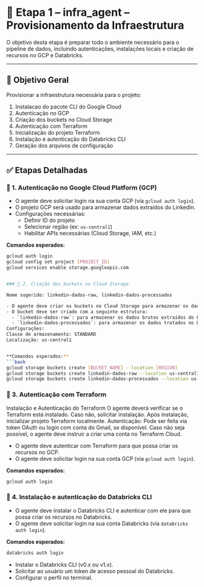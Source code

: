 # 🧠 Etapa 1 – infra_agent – Provisionamento da Infraestrutura

O objetivo desta etapa é preparar todo o ambiente necessário para o pipeline de dados, incluindo autenticações, instalações locais e criação de recursos no GCP e Databricks.

---

## 🎯 Objetivo Geral

Provisionar a infraestrutura necessária para o projeto:

1. Instalacao do pacote CLI do Google Cloud
2. Autenticação no GCP
3. Criação dos buckets no Cloud Storage
4. Autenticação com Terraform
5. Inicialização do projeto Terraform
6. Instalação e autenticação do Databricks CLI
6. Geração dos arquivos de configuração

---

## ✅ Etapas Detalhadas

### 📌 1. Autenticação no Google Cloud Platform (GCP)

- O agente deve solicitar login na sua conta GCP (via `gcloud auth login`).
- O projeto GCP será usado para armazenar dados extraídos do LinkedIn.
- Configurações necessárias:
  - Definir ID do projeto
  - Selecionar região (ex: `us-central1`)
  - Habilitar APIs necessárias (Cloud Storage, IAM, etc.)

**Comandos esperados:**
```bash
gcloud auth login
gcloud config set project [PROJECT_ID]
gcloud services enable storage.googleapis.com


### 📌 2. Criação dos buckets no Cloud Storage

Nome sugerido: linkedin-dados-raw, linkedin-dados-processados

- O agente deve criar os buckets no Cloud Storage para armazenar os dados brutos e tratados.
- O bucket deve ser criado com a seguinte estrutura:
  - `linkedin-dados-raw`: para armazenar os dados brutos extraídos do LinkedIn.
  - `linkedin-dados-processados`: para armazenar os dados tratados no Databricks.
Configurações:
Classe de armazenamento: STANDARD
Localização: us-central1


**Comandos esperados:**
```bash
gcloud storage buckets create [BUCKET_NAME] --location [REGION]
gcloud storage buckets create linkedin-dados-raw --location us-central1
gcloud storage buckets create linkedin-dados-processados --location us-central1
```

### 📌 3. Autenticação com Terraform

Instalação e Autenticação do Terraform
O agente deverá verificar se o Terraform está instalado. Caso não, solicitar instalação.
Após instalação, inicializar projeto Terraform localmente.
Autenticação:
Pode ser feita via token OAuth ou login com conta do Gmail, se disponível.
Caso não seja possível, o agente deve instruir a criar uma conta no Terraform Cloud.

- O agente deve autenticar com Terraform para que possa criar os recursos no GCP.
- O agente deve solicitar login na sua conta GCP (via `gcloud auth login`).


**Comandos esperados:**
```bash
gcloud auth login
```

### 📌 4. Instalação e autenticação do Databricks CLI

- O agente deve instalar o Databricks CLI e autenticar com ele para que possa criar os recursos no Databricks.
- O agente deve solicitar login na sua conta Databricks (via `databricks auth login`).

**Comandos esperados:**
```bash
databricks auth login
```
- Instalar o Databricks CLI (v0.x ou v1.x).
- Solicitar ao usuário um token de acesso pessoal do Databricks.
- Configurar o perfil no terminal.





